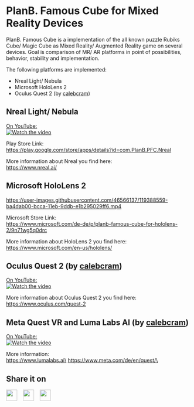 # PlanB. Famous Cube for Mixed Reality Devices
PlanB. Famous Cube is a implementation of the all known puzzle Rubiks Cube/ Magic Cube as Mixed Reality/ Augmented Reality game on several devices. Goal is comparison of MR/ AR platforms in point of possibilities, behavior, stability and implementation.

The following platforms are implemented:
- Nreal Light/ Nebula
- Microsoft HoloLens 2
- Oculus Quest 2 (by [calebcram](https://github.com/calebcram))

## Nreal Light/ Nebula
[On YouTube:](https://www.youtube.com/watch?v=DhieQ9ALxb4)\
[![Watch the video](https://img.youtube.com/vi/DhieQ9ALxb4/hqdefault.jpg)](https://www.youtube.com/watch?v=DhieQ9ALxb4)

Play Store Link:\
https://play.google.com/store/apps/details?id=com.PlanB.PFC.Nreal

More information about Nreal you find here:\
https://www.nreal.ai/


## Microsoft HoloLens 2
https://user-images.githubusercontent.com/46566137/119388559-ba4dab00-bcca-11eb-9ddb-e1b295029ff6.mp4

Microsoft Store Link:\
https://www.microsoft.com/de-de/p/planb-famous-cube-for-hololens-2/9n71wg5q0drc

More information about HoloLens 2 you find here:\
https://www.microsoft.com/en-us/hololens/


## Oculus Quest 2 (by [calebcram](https://github.com/calebcram))
[On YouTube:](https://www.youtube.com/watch?v=zgBqRHd4jSQ)\
[![Watch the video](https://img.youtube.com/vi/zgBqRHd4jSQ/hqdefault.jpg)](https://www.youtube.com/watch?v=zgBqRHd4jSQ)

More information about Oculus Quest 2 you find here:\
https://www.oculus.com/quest-2

## Meta Quest VR and Luma Labs AI (by [calebcram](https://github.com/calebcram))
[On YouTube:](https://www.youtube.com/shorts/MZow3M_Qk40)\
[![Watch the video](https://img.youtube.com/vi/MZow3M_Qk40/hqdefault.jpg)](https://www.youtube.com/shorts/MZow3M_Qk40)

More information:\
https://www.lumalabs.ai\
https://www.meta.com/de/en/quest/\

## Share it on
[<img src="https://github.com/bradvin/social-share-urls/blob/master/images/logo-icons-white-background/twitter.jpg" width="30px;"/>](https://twitter.com/intent/tweet?url=https%3A%2F%2Fgithub.com%2FPlanBGmbH%2FPlanB.-Famous-Cube&text=PlanB.%20Famous%20Cube%20for%20Mixed%20Reality%20Devices&hashtags=mixed-reality%2CHoloLens%2CNreal%2CPlanB)&nbsp; &nbsp; [<img src="https://github.com/bradvin/social-share-urls/blob/master/images/logo-icons-white-background/reddit.jpg" width="30px;"/>](https://reddit.com/submit?url=https%3A%2F%2Fgithub.com%2FPlanBGmbH%2FPlanB.-Famous-Cube&title=PlanB.%20Famous%20Cube%20for%20Mixed%20Reality%20Devices)&nbsp; &nbsp; [<img src="https://github.com/bradvin/social-share-urls/blob/master/images/logo-icons-white-background/linkedin.jpg" width="30px;"/>](https://www.linkedin.com/sharing/share-offsite/?url=https%3A%2F%2Fgithub.com%2FPlanBGmbH%2FPlanB.-Famous-Cube)
